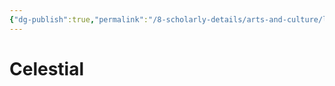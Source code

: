 ```yaml
---
{"dg-publish":true,"permalink":"/8-scholarly-details/arts-and-culture/languages/celestial/","noteIcon":""}
---
```


# Celestial
